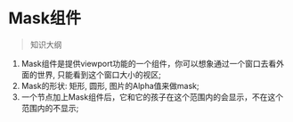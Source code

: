 # Mask组件

> 知识大纲
1. Mask组件是提供viewport功能的一个组件，你可以想象通过一个窗口去看外面的世界,
    只能看到这个窗口大小的视区;
2. Mask的形状: 矩形, 圆形, 图片的Alpha值来做mask;
3. 一个节点加上Mask组件后，它和它的孩子在这个范围内的会显示，不在这个范围内的不显示;
    